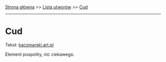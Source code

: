 [Strona główna](../index.md) >> [Lista utworów](../list.md) >> [Cud](103.md)

---

# Cud

Tekst: [kaczmarski.art.pl](https://www.kaczmarski.art.pl/tworczosc/wiersze/cud/)

Element pospolity, nic ciekawego.